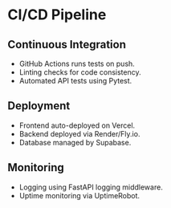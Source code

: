 # CI/CD Pipeline
## **Continuous Integration**
- GitHub Actions runs tests on push.
- Linting checks for code consistency.
- Automated API tests using Pytest.

## **Deployment**
- Frontend auto-deployed on Vercel.
- Backend deployed via Render/Fly.io.
- Database managed by Supabase.

## **Monitoring**
- Logging using FastAPI logging middleware.
- Uptime monitoring via UptimeRobot.